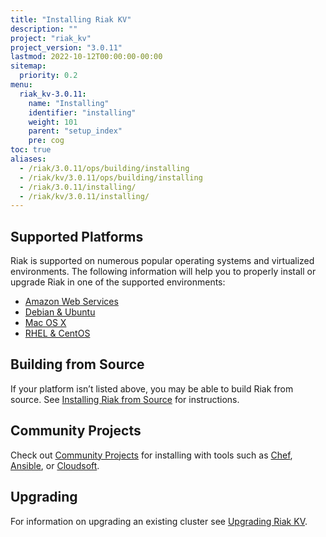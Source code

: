 ```yaml
---
title: "Installing Riak KV"
description: ""
project: "riak_kv"
project_version: "3.0.11"
lastmod: 2022-10-12T00:00:00-00:00
sitemap:
  priority: 0.2
menu:
  riak_kv-3.0.11:
    name: "Installing"
    identifier: "installing"
    weight: 101
    parent: "setup_index"
    pre: cog
toc: true
aliases:
  - /riak/3.0.11/ops/building/installing
  - /riak/kv/3.0.11/ops/building/installing
  - /riak/3.0.11/installing/
  - /riak/kv/3.0.11/installing/
---
```


[install aws]: {{<baseurl>}}riak/kv/3.0.11/setup/installing/amazon-web-services
[install debian & ubuntu]: {{<baseurl>}}riak/kv/3.0.11/setup/installing/debian-ubuntu
[install freebsd]: {{<baseurl>}}riak/kv/3.0.11/setup/installing/freebsd
[install mac osx]: {{<baseurl>}}riak/kv/3.0.11/setup/installing/mac-osx
[install rhel & centos]: {{<baseurl>}}riak/kv/3.0.11/setup/installing/rhel-centos
[install suse]: {{<baseurl>}}riak/kv/3.0.11/setup/installing/suse
[install windows azure]: {{<baseurl>}}riak/kv/3.0.11/setup/installing/windows-azure
[install source index]: {{<baseurl>}}riak/kv/3.0.11/setup/installing/source
[community projects]: {{<baseurl>}}community/projects
[upgrade index]: {{<baseurl>}}riak/kv/3.0.11/setup/upgrading

## Supported Platforms

Riak is supported on numerous popular operating systems and virtualized
environments. The following information will help you to
properly install or upgrade Riak in one of the supported environments:

  * [Amazon Web Services][install aws]
  * [Debian & Ubuntu][install debian & ubuntu]
  * [Mac OS X][install mac osx]
  * [RHEL & CentOS][install rhel & centos]

## Building from Source

If your platform isn’t listed above, you may be able to build Riak from source. See [Installing Riak from Source][install source index] for instructions.

## Community Projects

Check out [Community Projects][community projects] for installing with tools such as [Chef](https://www.chef.io/chef/), [Ansible](http://www.ansible.com/), or [Cloudsoft](http://www.cloudsoftcorp.com/).

## Upgrading

For information on upgrading an existing cluster see [Upgrading Riak KV][upgrade index].

